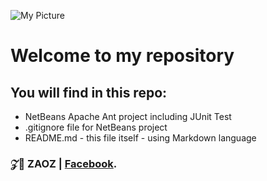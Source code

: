 ![My Picture](https://www.google.com/url?sa=i&url=https%3A%2F%2Ftechnhanh.com%2Ftrang-phuc-chu-ryze&psig=AOvVaw0o-DMEEZ2y6YJIHzYblV4f&ust=1683139403228000&source=images&cd=vfe&ved=0CBEQjRxqFwoTCPD--Iel1_4CFQAAAAAdAAAAABAD)


# Welcome to my repository

## You will find in this repo:
* NetBeans Apache Ant project including JUnit Test
* .gitignore file for NetBeans project
* README.md - this file itself - using Markdown language
### 𝒵🤡 ZAOZ | **[Facebook](https://www.facebook.com/duy.khanh.smile)**.